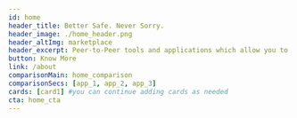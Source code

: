 ```yaml
---
id: home
header_title: Better Safe. Never Sorry.
header_image: ./home_header.png
header_altImg: marketplace
header_excerpt: Peer-to-Peer tools and applications which allow you to scale your community freely and privately, leaving all your security concerns behind. 
button: Know More
link: /about
comparisonMain: home_comparison
comparisonSecs: [app_1, app_2, app_3]
cards: [card1] #you can continue adding cards as needed
cta: home_cta
---
```


